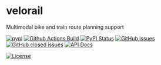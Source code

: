 # velorail
Multimodal bike and train route planning support

[![pypi](https://img.shields.io/pypi/pyversions/velorail)](https://pypi.org/project/velorail/)
[![Github Actions Build](https://github.com/WolfgangFahl/velorail/actions/workflows/build.yml/badge.svg)](https://github.com/WolfgangFahl/velorail/actions/workflows/build.yml)
[![PyPI Status](https://img.shields.io/pypi/v/velorail.svg)](https://pypi.python.org/pypi/velorail/)
[![GitHub issues](https://img.shields.io/github/issues/WolfgangFahl/velorail.svg)](https://github.com/WolfgangFahl/velorail/issues)
[![GitHub closed issues](https://img.shields.io/github/issues-closed/WolfgangFahl/velorail.svg)](https://github.com/WolfgangFahl/velorail/issues/?q=is%3Aissue+is%3Aclosed)
[![API Docs](https://img.shields.io/badge/API-Documentation-blue)](https://WolfgangFahl.github.io/velorail/)

[![License](https://img.shields.io/github/license/WolfgangFahl/velorail.svg)](https://www.apache.org/licenses/LICENSE-2.0)
